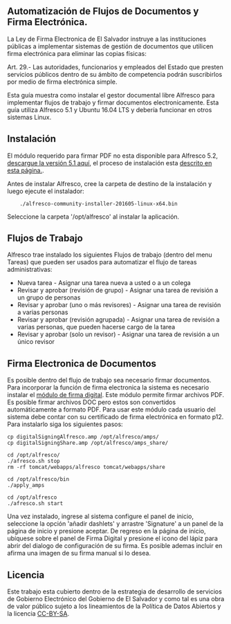 
## Automatización de Flujos de Documentos y Firma Electrónica. 

La Ley de Firma Electronica de El Salvador instruye a las instituciones públicas a implementar sistemas de gestión de documentos que utilicen firma electrónica para eliminar las copias físicas:

Art. 29.- Las autoridades, funcionarios y empleados del Estado que presten servicios públicos dentro de su ámbito de competencia podrán suscribirlos por medio de firma electrónica simple.

Esta guía muestra como instalar el gestor documental libre Alfresco para implementar flujos de trabajo y firmar documentos electronicamente. Esta guía utiliza Alfresco 5.1 y Ubuntu 16.04 LTS y debería funcionar en otros sistemas Linux. 

## Instalación
El módulo requerido para firmar PDF no esta disponible para Alfresco 5.2,  [descargue la versión 5.1 aquí](
https://download.alfresco.com/release/community/201605-build-00010/alfresco-community-installer-201605-linux-x64.bin), el proceso de instalación esta [descrito en esta página.](http://docs.alfresco.com/5.1/tasks/simpleinstall-enterprise-lin.html). 

Antes de instalar Alfresco, cree la carpeta de destino de la instalación y luego ejecute el instalador:

``` mkdir /opt/alfresco 
    ./alfresco-community-installer-201605-linux-x64.bin
```

Seleccione la carpeta '/opt/alfresco' al instalar la aplicación. 

## Flujos de Trabajo 

Alfresco trae instalado los siguientes Flujos de trabajo (dentro del menu Tareas) que pueden ser usados para automatizar el flujo de tareas administrativas:

* Nueva tarea - Asignar una tarea nueva a usted o a un colega
* Revisar y aprobar (revisión de grupo) - Asignar una tarea de revisión a un grupo de personas
* Revisar y aprobar (uno o más revisores) - Asignar una tarea de revisión a varias personas
* Revisar y aprobar (revisión agrupada) - Asignar una tarea de revisión a varias personas, que pueden hacerse cargo de la tarea
* Revisar y aprobar (solo un revisor) - Asignar una tarea de revisión a un único revisor
 

 
## Firma Electronica de Documentos
 
Es posible dentro del flujo de trabajo sea necesario firmar documentos. Para incorporar la función de firma electronica la sistema es necesario instalar el [módulo de firma digital](https://github.com/rouxemmanuel/DigitalSigning/wiki). Este módulo permite firmar archivos PDF. Es posible firmar archivos DOC pero estos son convertidos automáticamente a formato PDF. Para usar este módulo cada usuario del sistema debe contar con su certificado de firma electrónica en formato p12. Para instalarlo siga los siguientes pasos:

```
cp digitalSigningAlfresco.amp /opt/alfresco/amps/
cp digitalSigningShare.amp /opt/alfresco/amps_share/

cd /opt/alfresco/
./afresco.sh stop
rm -rf tomcat/webapps/alfresco tomcat/webapps/share

cd /opt/alfresco/bin
./apply_amps 

cd /opt/alfresco
./afresco.sh start
```

Una vez instalado, ingrese al sistema configure el panel de inicio, seleccione la opción 'añadir dashlets' y arrastre 'Signature' a un panel de la página de inicio y presione aceptar.  De regreso en la página de inicio, ubíquese sobre el panel de Firma Digital y presione el icono del lápiz para abrir del dialogo de configuración de su firma. Es posible ademas incluir en afirma una imagen de su firma manual si lo desea.


## Licencia

Este trabajo esta cubierto dentro de la estrategia de desarrollo de servicios de Gobierno Electrónico del Gobierno de El Salvador y como tal es una obra de valor público sujeto a los lineamientos de la Política de Datos Abiertos y la licencia [CC-BY-SA](https://creativecommons.org/licenses/by-sa/3.0/deed.es).  



